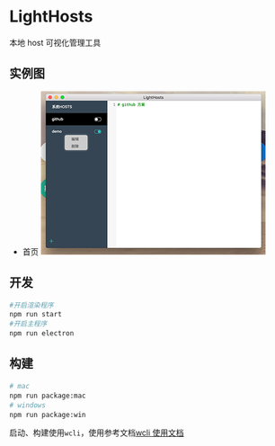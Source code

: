 # LightHosts

本地 host 可视化管理工具

## 实例图

- 首页
  ![](https://github.com/onfuns/LightHosts/raw/master/screenshots/main.png)

## 开发

```bash
#开启渲染程序
npm run start
#开启主程序
npm run electron
```

## 构建

```bash
# mac
npm run package:mac
# windows
npm run package:win
```

启动、构建使用`wcli`，使用参考文档[wcli 使用文档](https://github.com/w-cli/wcli/tree/master/packages/cli)
